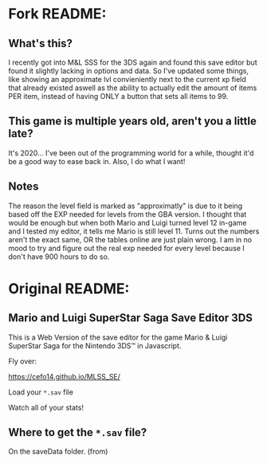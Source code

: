 # Fork README:
## What's this?
I recently got into M&L SSS for the 3DS again and found this save editor but found it slightly lacking in options and data.
So I've updated some things, like showing an approximate lvl convieniently next to the current xp field that already existed aswell as the ability to actually edit the amount of items PER item, instead of having ONLY a button that sets all items to 99.

## This game is multiple years old, aren't you a little late?
It's 2020... I've been out of the programming world for a while, thought it'd be a good way to ease back in. Also, I do what I want!

## Notes
The reason the level field is marked as "approximatly" is due to it being based off the EXP needed for levels from the GBA version. I thought that would be enough but when both Mario and Luigi turned level 12 in-game and I tested my editor, it tells me Mario is still level 11. Turns out the numbers aren't the exact same, OR the tables online are just plain wrong. I am in no mood to try and figure out the real exp needed for every level because I don't have 900 hours to do so.

# Original README:
## Mario and Luigi SuperStar Saga Save Editor 3DS

This is a Web Version of the save editor for the game Mario &amp; Luigi SuperStar Saga for the Nintendo 3DS™ in Javascript.

Fly over:

https://cefo14.github.io/MLSS_SE/

Load your `*.sav` file

Watch all of your stats!


## Where to get the `*.sav` file?

On the saveData folder. (from)
